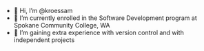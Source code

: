 - 👋 Hi, I’m @kroessam
- 🌱 I’m currently enrolled in the Software Development program at Spokane Community College, WA
- 👀 I’m gaining extra experience with version control and with independent projects

<!---
kroessam/kroessam is a ✨ special ✨ repository because its `README.md` (this file) appears on your GitHub profile.
You can click the Preview link to take a look at your changes.
--->
